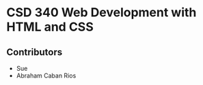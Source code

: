 <!DOCTYPE html>
<html lang="en-us">
    <head>
        <title>CSD 340</title>
        </head>
    <body>
        <h1>CSD 340 Web Development with HTML and CSS</h1>
        <h2>Contributors</h2>
        <ul>
            <li>Sue</li>
            <li>Abraham Caban Rios</li>
        </ul>
    </body>

</html>